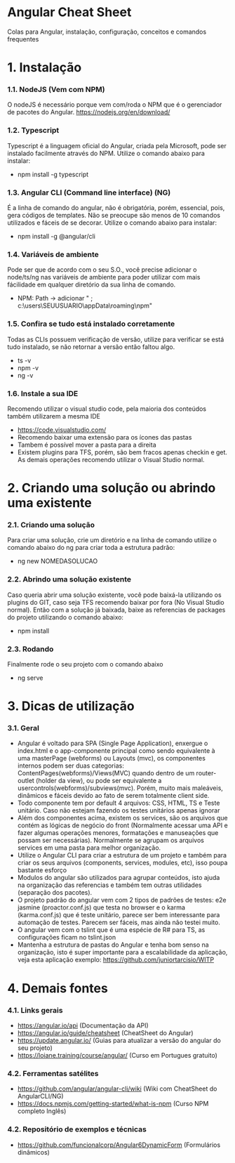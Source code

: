 # Angular Cheat Sheet
Colas para Angular, instalação, configuração, conceitos e comandos frequentes

# 1. Instalação

### 1.1. NodeJS (Vem com NPM)
O nodeJS é necessário porque vem com/roda o NPM que é o gerenciador de pacotes do Angular.
https://nodejs.org/en/download/

### 1.2. Typescript 
Typescript é a linguagem oficial do Angular, criada pela Microsoft, pode ser instalado facilmente através do NPM. Utilize o comando abaixo para instalar:
* npm install -g typescript

### 1.3. Angular CLI (Command line interface) (NG)
É a linha de comando do angular, não é obrigatória, porém, essencial, pois, gera códigos de templates. Não se preocupe são menos de 10 comandos utilizados e fáceis de se decorar. Utilize o comando abaixo para instalar:
* npm install -g @angular/cli

### 1.4. Variáveis de ambiente
Pode ser que de acordo com o seu S.O., você precise adicionar o node/ts/ng nas variáveis de ambiente para poder utilizar com mais fácilidade em qualquer diretório da sua linha de comando.
* NPM: Path -> adicionar " ; c:\users\SEUUSUARIO\appData\roaming\npm"

### 1.5. Confira se tudo está instalado corretamente
Todas as CLIs possuem verificação de versão, utilize para verificar se está tudo instalado, se não retornar a versão então faltou algo.
* ts -v
* npm -v
* ng -v

### 1.6. Instale a sua IDE
Recomendo utilizar o visual studio code, pela maioria dos conteúdos também utilizarem a mesma IDE
* https://code.visualstudio.com/ 
* Recomendo baixar uma extensão para os ícones das pastas
* Tambem é possível mover a pasta para a direita
* Existem plugins para TFS, porém, são bem fracos apenas checkin e get. As demais operações recomendo utilizar o Visual Studio normal.

# 2. Criando uma solução ou abrindo uma existente

### 2.1. Criando uma solução
Para criar uma solução, crie um diretório e na linha de comando utilize o comando abaixo do ng para criar toda a estrutura padrão: 
* ng new NOMEDASOLUCAO

### 2.2. Abrindo uma solução existente
Caso queria abrir uma solução existente, você pode baixá-la utilizando os plugins do GIT, caso seja TFS recomendo baixar por fora (No Visual Studio normal). Então com a solução já baixada, baixe as referencias de packages do projeto utilizando o comando abaixo:
* npm install

### 2.3. Rodando
Finalmente rode o seu projeto com o comando abaixo
* ng serve

# 3. Dicas de utilização

### 3.1. Geral
* Angular é voltado para SPA (Single Page Application), enxergue o index.html e o app-componente principal como sendo equivalente à uma masterPage (webforms) ou Layouts (mvc), os componentes internos podem ser duas categorias: ContentPages(webforms)/Views(MVC) quando dentro de um router-outlet (holder da view), ou pode ser equivalente a usercontrols(webforms)/subviews(mvc). Porém, muito mais maleáveis, dinâmicos e fáceis devido ao fato de serem totalmente client side.
* Todo componente tem por default 4 arquivos: CSS, HTML, TS e Teste unitário. Caso não estejam fazendo os testes unitários apenas ignorar
* Além dos componentes acima, existem os services, são os arquivos que contém as lógicas de negócio do front (Normalmente acessar uma API e fazer algumas operações menores, formatações e manuseações que possam ser necessárias). Normalmente se agrupam os arquivos services em uma pasta para melhor organização.
* Utilize o Angular CLI para criar a estrutura de um projeto e também para criar os seus arquivos (components, services, modules, etc), isso poupa bastante esforço
* Modulos do angular são utilizados para agrupar conteúdos, isto ajuda na organização das referencias e também tem outras utilidades (separação dos pacotes).
* O projeto padrão do angular vem com 2 tipos de padrões de testes:  e2e jasmine (proactor.conf.js) que testa no browser e o karma (karma.conf.js) que é teste unitário, parece ser bem interessante para automação de testes. Parecem ser fáceis, mas ainda não testei muito.
* O angular vem com o tslint que é uma espécie de R# para TS, as configurações ficam no tslint.json
* Mantenha a estrutura de pastas do Angular e tenha bom senso na organização, isto é super importante para a escalabilidade da aplicação, veja esta aplicação exemplo: https://github.com/juniortarcisio/WITP 



# 4. Demais fontes

### 4.1. Links gerais 
* https://angular.io/api (Documentação da API)
* https://angular.io/guide/cheatsheet (CheatSheet do Angular)
* https://update.angular.io/ (Guias para atualizar a versão do angular do seu projeto)
* https://loiane.training/course/angular/ (Curso em Portugues gratuito)

### 4.2. Ferramentas satélites
* https://github.com/angular/angular-cli/wiki (Wiki com CheatSheet do AngularCLI/NG)
* https://docs.npmjs.com/getting-started/what-is-npm (Curso NPM completo Inglês)

### 4.2. Repositório de exemplos e técnicas
* https://github.com/funcionalcorp/Angular6DynamicForm (Formulários dinâmicos)
